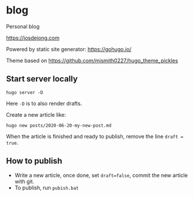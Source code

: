 blog
====

Personal blog

https://josdejong.com

Powered by static site generator: https://gohugo.io/

Theme based on https://github.com/mismith0227/hugo_theme_pickles


## Start server locally

```
hugo server -D
```

Here `-D` is to also render drafts.

Create a new article like:

```
hugo new posts/2020-06-20-my-new-post.md
```

When the article is finished and ready to publish, remove the line `draft = true`.


## How to publish

- Write a new article, once done, set `draft=false`, commit the new article with git.
- To publish, run `pubish.bat`
